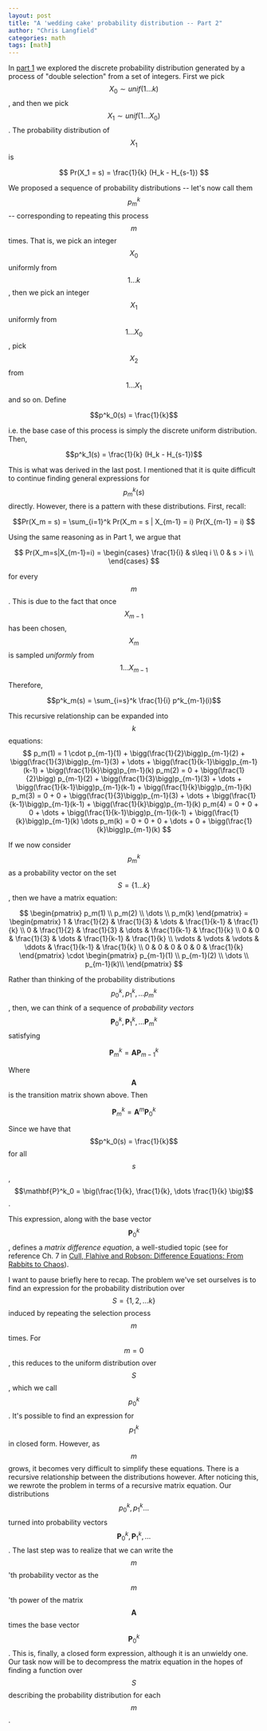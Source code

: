 ```yaml
---
layout: post
title: "A 'wedding cake' probability distribution -- Part 2"
author: "Chris Langfield"
categories: math
tags: [math]
---
```


In [part 1](https://chris-langfield.github.io/wedding-cake) we explored the discrete probability distribution generated by a process of "double selection" from a set of integers. First we pick $$X_0 \sim unif(1\dots k)$$, and then we pick $$X_1 \sim unif(1\dots X_0)$$. The probability distribution of $$X_1$$ is

$$ Pr(X_1 = s) = \frac{1}{k} (H_k - H_{s-1}) $$

We proposed a sequence of probability distributions -- let's now call them $$p^k_m$$ -- corresponding to repeating this process $$m$$ times. That is, we pick an integer $$X_0$$ uniformly from $$1 \dots k$$, then we pick an integer $$X_1$$ uniformly from $$1 \dots X_0$$, pick $$X_2$$ from $$1 \dots X_1$$ and so on. Define 

$$p^k_0(s) = \frac{1}{k}$$

i.e. the base case of this process is simply the discrete uniform distribution. Then,

$$p^k_1(s) = \frac{1}{k} (H_k - H_{s-1})$$

This is what was derived in the last post. I mentioned that it is quite difficult to continue finding general expressions for $$p^k_m(s)$$ directly. However, there is a pattern with these distributions. First, recall:

$$Pr(X_m = s) = \sum_{i=1}^k Pr(X_m = s | X_{m-1} = i) Pr(X_{m-1} = i) $$

Using the same reasoning as in Part 1, we argue that 

$$
Pr(X_m=s|X_{m-1}=i) = \begin{cases} 
    \frac{1}{i} & s\leq i \\
    0 & s > i \\
  \end{cases}
$$

for every $$m$$. This is due to the fact that once $$X_{m-1}$$ has been chosen, $$X_m$$ is sampled *uniformly* from $$1\dots X_{m-1}$$

Therefore,

$$p^k_m(s) = \sum_{i=s}^k \frac{1}{i} p^k_{m-1}(i)$$

This recursive relationship can be expanded into $$k$$ equations:
$$
p_m(1) = 1 \cdot p_{m-1}(1) + \bigg(\frac{1}{2}\bigg)p_{m-1}(2) + \bigg(\frac{1}{3}\bigg)p_{m-1}(3) + \dots + \bigg(\frac{1}{k-1}\bigg)p_{m-1}(k-1) + \bigg(\frac{1}{k}\bigg)p_{m-1}(k) 
p_m(2) = 0  + \bigg(\frac{1}{2}\bigg) p_{m-1}(2) + \bigg(\frac{1}{3}\bigg)p_{m-1}(3) + \dots + \bigg(\frac{1}{k-1}\bigg)p_{m-1}(k-1) + \bigg(\frac{1}{k}\bigg)p_{m-1}(k) 
p_m(3) = 0  + 0 + \bigg(\frac{1}{3}\bigg)p_{m-1}(3) + \dots + \bigg(\frac{1}{k-1}\bigg)p_{m-1}(k-1) + \bigg(\frac{1}{k}\bigg)p_{m-1}(k) 
p_m(4) = 0 + 0 + 0  + \dots + \bigg(\frac{1}{k-1}\bigg)p_{m-1}(k-1) + \bigg(\frac{1}{k}\bigg)p_{m-1}(k) 
\dots 
p_m(k) = 0 + 0 + 0  + \dots + 0 + \bigg(\frac{1}{k}\bigg)p_{m-1}(k) 
$$

If we now consider $$p^k_m$$ as a probability vector on the set $$S = \{1\dots k\}$$, then we have a matrix equation:

$$
    \begin{pmatrix}
      p_m(1) \\
      p_m(2) \\
      \dots \\
      p_m(k)
    \end{pmatrix}
    =
    \begin{pmatrix}
      1 & \frac{1}{2} & \frac{1}{3} & \dots & \frac{1}{k-1} & \frac{1}{k} \\
      0 & \frac{1}{2} & \frac{1}{3} & \dots  & \frac{1}{k-1} & \frac{1}{k} \\
      0 & 0 & \frac{1}{3} & \dots & \frac{1}{k-1} & \frac{1}{k} \\
      \vdots & \vdots & \vdots & \ddots & \frac{1}{k-1} & \frac{1}{k} \\
      0 & 0 & 0 & 0 & 0 & \frac{1}{k} 
    \end{pmatrix}
    \cdot
    \begin{pmatrix}
      p_{m-1}(1) \\
      p_{m-1}(2) \\
      \dots \\
      p_{m-1}(k)\\
    \end{pmatrix}
$$

Rather than thinking of the probability distributions $$p^k_0, p^k_1, \dots p^k_m$$, then, we can think of a sequence of *probability vectors* $$\mathbf{P}^k_0, \mathbf{P}^k_1, \dots \mathbf{P}^k_m$$ satisfying

$$
\mathbf{P}^k_m = \mathbf{A}\mathbf{P}^k_{m-1}
$$

Where $$\mathbf{A}$$ is the transition matrix shown above. Then

$$\mathbf{P}^k_m = \mathbf{A}^m \mathbf{P}^k_0$$

Since we have that $$p^k_0(s) = \frac{1}{k}$$ for all $$s$$, $$\mathbf{P}^k_0 = \big(\frac{1}{k}, \frac{1}{k}, \dots \frac{1}{k} \big)$$. 

This expression, along with the base vector $$\mathbf{P}^k_0$$, defines a *matrix difference equation*, a well-studied topic (see for reference Ch. 7 in [Cull, Flahive and Robson: Difference Equations: From Rabbits to Chaos](https://link.springer.com/book/10.1007/0-387-27645-9)). 

I want to pause briefly here to recap. The problem we've set ourselves is to find an expression for the probability distribution over $$S = \{1, 2, \dots k\}$$ induced by repeating the selection process $$m$$ times. For $$m=0$$, this reduces to the uniform distribution over $$S$$, which we call $$p^k_0$$. It's possible to find an expression for $$p^k_1$$ in closed form. However, as $$m$$ grows, it becomes very difficult to simplify these equations. There is a recursive relationship between the distributions however. After noticing this, we rewrote the problem in terms of a recursive matrix equation. Our distributions $$p^k_0, p^k_1 \dots$$ turned into probability vectors $$\mathbf{P}^k_0, \mathbf{P}^k_1, \dots$$. The last step was to realize that we can write the $$m$$'th probability vector as the $$m$$'th power of the matrix $$\mathbf{A}$$ times the base vector $$\mathbf{P}^k_0$$. This is, finally, a closed form expression, although it is an unwieldy one. Our task now will be to decompress the matrix equation in the hopes of finding a function over $$S$$ describing the probability distribution for each $$m$$.
